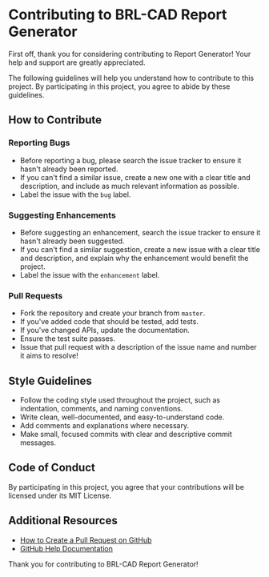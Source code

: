 # Contributing to BRL-CAD Report Generator

First off, thank you for considering contributing to Report Generator! Your help and support are greatly appreciated.

The following guidelines will help you understand how to contribute to this project. By participating in this project, you agree to abide by these guidelines.

## How to Contribute

### Reporting Bugs

- Before reporting a bug, please search the issue tracker to ensure it hasn't already been reported.
- If you can't find a similar issue, create a new one with a clear title and description, and include as much relevant information as possible.
- Label the issue with the `bug` label.

### Suggesting Enhancements

- Before suggesting an enhancement, search the issue tracker to ensure it hasn't already been suggested.
- If you can't find a similar suggestion, create a new issue with a clear title and description, and explain why the enhancement would benefit the project.
- Label the issue with the `enhancement` label.

### Pull Requests

- Fork the repository and create your branch from `master`.
- If you've added code that should be tested, add tests.
- If you've changed APIs, update the documentation.
- Ensure the test suite passes.
- Issue that pull request with a description of the issue name and number it aims to resolve!

## Style Guidelines

- Follow the coding style used throughout the project, such as indentation, comments, and naming conventions.
- Write clean, well-documented, and easy-to-understand code.
- Add comments and explanations where necessary.
- Make small, focused commits with clear and descriptive commit messages.

## Code of Conduct

By participating in this project, you agree that your contributions will be licensed under its MIT License.

## Additional Resources

- [How to Create a Pull Request on GitHub](https://docs.github.com/en/github/collaborating-with-issues-and-pull-requests/creating-a-pull-request)
- [GitHub Help Documentation](https://docs.github.com/en/github)

Thank you for contributing to BRL-CAD Report Generator!
